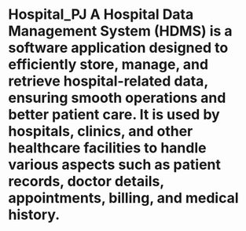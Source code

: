 # Hospital_PJ  A Hospital Data Management System (HDMS) is a software application designed to efficiently store, manage, and retrieve hospital-related data, ensuring smooth operations and better patient care. It is used by hospitals, clinics, and other healthcare facilities to handle various aspects such as patient records, doctor details, appointments, billing, and medical history.

